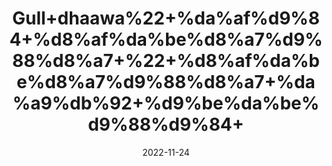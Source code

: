 ---
title: 'Gull+dhaawa%22+%da%af%d9%84+%d8%af%da%be%d8%a7%d9%88%d8%a7+%22+%d8%af%da%be%d8%a7%d9%88%d8%a7+%da%a9%db%92+%d9%be%da%be%d9%88%d9%84+'
date: '2022-11-24' 
metatag: '' 
inventory: '0' 
draft: false 
# meta description 
shortDescripton: ''
description: 'Flower+%d9%be%da%be%d9%88%d9%84'
longdescription: ''
tags: ''
brand: ''
subCategory: ''
unit: '50 gm-Pk'
sellCount: '0'
featured: False
# product Price
price: '60.0'
# Product Short Description
shortDescription: ''
productID: 'E0118AE7-AC48-ED11-996A-005056B3A416'
type: 'products'
category: 'Flower+%d9%be%da%be%d9%88%d9%84' 
thumnailproduct: 'https://eraconnect.blob.core.windows.net/product-images/aminsaddiquidawakhana/ecfdbbc8-d68b-4c8b-a609-9924ada771b9.webp' 
images:
  - image: 'https://eraconnect.blob.core.windows.net/product-images/aminsaddiquidawakhana/ecfdbbc8-d68b-4c8b-a609-9924ada771b9.webp'  
Variants:
---